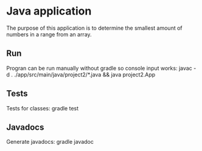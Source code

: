 # Java application

The purpose of this application is to determine the smallest amount of numbers in a range from an array.

## Run

Progran can be run manually without gradle so console input works:
javac -d . ./app/src/main/java/project2/*.java && java project2.App

## Tests

Tests for classes:
gradle test

## Javadocs

Generate javadocs:
gradle javadoc
